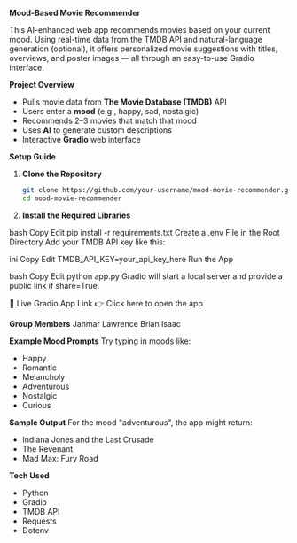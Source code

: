**Mood-Based Movie Recommender**

This AI-enhanced web app recommends movies based on your current mood. Using real-time data from the TMDB API and natural-language generation (optional), 
it offers personalized movie suggestions with titles, overviews, and poster images — all through an easy-to-use Gradio interface.

**Project Overview**

- Pulls movie data from **The Movie Database (TMDB)** API  
- Users enter a **mood** (e.g., happy, sad, nostalgic)  
- Recommends 2–3 movies that match that mood  
- Uses **AI** to generate custom descriptions  
- Interactive **Gradio** web interface  

**Setup Guide**

1. **Clone the Repository**
   ```bash
   git clone https://github.com/your-username/mood-movie-recommender.git
   cd mood-movie-recommender

2. **Install the Required Libraries**

bash
Copy
Edit
pip install -r requirements.txt
Create a .env File in the Root Directory
Add your TMDB API key like this:

ini
Copy
Edit
TMDB_API_KEY=your_api_key_here
Run the App

bash
Copy
Edit
python app.py
Gradio will start a local server and provide a public link if share=True.

🔗 Live Gradio App Link
👉 Click here to open the app

**Group Members**
Jahmar Lawrence
Brian
Isaac

**Example Mood Prompts**
Try typing in moods like:

- Happy
- Romantic
- Melancholy
- Adventurous
- Nostalgic
- Curious

**Sample Output**
For the mood "adventurous", the app might return:

- Indiana Jones and the Last Crusade
- The Revenant
- Mad Max: Fury Road

**Tech Used**
- Python
- Gradio
- TMDB API
- Requests
- Dotenv
